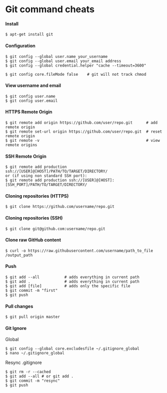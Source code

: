 Git command cheats
================================

#### Install

	$ apt-get install git


#### Configuration

	$ git config --global user.name your_username
	$ git config --global user.email your_email address
	$ git config --global credential.helper "cache --timeout=3600"
	
	$ git config core.fileMode false    # git will not track chmod 

#### View username and email

	$ git config user.name
	$ git config user.email

#### HTTPS Remote Origin

	$ git remote add origin https://github.com/user/repo.git      # add remote origin
	$ git remote set-url origin https://github.com/user/repo.git  # reset remote origin
	$ git remote -v                                               # view remote origins

#### SSH Remote Origin

	$ git remote add production ssh://[USER]@[HOST]/PATH/TO/TARGET/DIRECTORY/
	or (if using non standard SSH port):
	$ git remote add production ssh://[USER]@[HOST]:[SSH_PORT]/PATH/TO/TARGET/DIRECTORY/


#### Cloning repositories (HTTPS)

	$ git clone https://github.com/username/repo.git

#### Cloning repositories (SSH)

	$ git clone git@github.com:username/repo.git

#### Clone raw GitHub content 

	$ curl -o https://raw.githubusercontent.com/username/path_to_file /output_path

#### Push

	$ git add --all           # adds everything in current path
	$ git add .               # adds everything in current path
	$ git add [file]          # adds only the specific file 
	$ git commit -m "first"
	$ git push
 
#### Pull changes 

	$ git pull origin master


#### Git Ignore

Global

	$ git config --global core.excludesfile ~/.gitignore_global
	$ nano ~/.gitignore_global

Resync .gitignore

	$ git rm -r --cached
	$ git add --all # or git add .
	$ git commit -m "resync"
	$ git push

